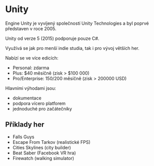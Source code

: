 # Unity

Engine Unity je vyvíjený společností Unity Technologies a byl poprvé představen v roce 2005.

Unity od verze 5 (2015) podporuje pouze C#.

Využívá se jak pro menší indie studia, tak i pro vývoj větších her.

Nabízí se ve více edicích:

- Personal: zdarma
- Plus: $40 měsíčně (zisk > $100 000)
- Pro/Enterprise: $150/$200 měsíčně (zisk > 200000 USD)

Hlavními výhodami jsou:

- dokumentace
- podpora vícero platforem
- jednoduché pro začátečníky

## Příklady her

- Falls Guys
- Escape From Tarkov (realistické FPS)
- Cities Skylines (city builder)
- Beat Saber (Facebook VR hra)
- Firewatch (walking simulator)
